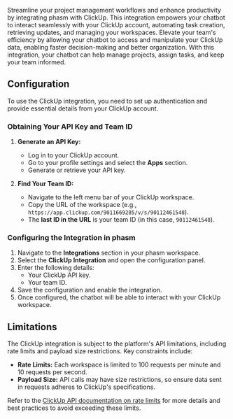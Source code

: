 Streamline your project management workflows and enhance productivity by integrating phasm with ClickUp. This integration empowers your chatbot to interact seamlessly with your ClickUp account, automating task creation, retrieving updates, and managing your workspaces. Elevate your team's efficiency by allowing your chatbot to access and manipulate your ClickUp data, enabling faster decision-making and better organization. With this integration, your chatbot can help manage projects, assign tasks, and keep your team informed.

## Configuration

To use the ClickUp integration, you need to set up authentication and provide essential details from your ClickUp account.

### Obtaining Your API Key and Team ID

1. **Generate an API Key:**

   - Log in to your ClickUp account.
   - Go to your profile settings and select the **Apps** section.
   - Generate or retrieve your API key.

2. **Find Your Team ID:**
   - Navigate to the left menu bar of your ClickUp workspace.
   - Copy the URL of the workspace (e.g., `https://app.clickup.com/9011669285/v/s/90112461548`).
   - The **last ID in the URL** is your team ID (in this case, `90112461548`).

### Configuring the Integration in phasm

1. Navigate to the **Integrations** section in your phasm workspace.
2. Select the **ClickUp Integration** and open the configuration panel.
3. Enter the following details:
   - Your ClickUp API key.
   - Your team ID.
4. Save the configuration and enable the integration.
5. Once configured, the chatbot will be able to interact with your ClickUp workspace.

## Limitations

The ClickUp integration is subject to the platform's API limitations, including rate limits and payload size restrictions. Key constraints include:

- **Rate Limits:** Each workspace is limited to 100 requests per minute and 10 requests per second.
- **Payload Size:** API calls may have size restrictions, so ensure data sent in requests adheres to ClickUp's specifications.

Refer to the [ClickUp API documentation on rate limits](https://clickup.com/api/developer-portal/rate-limits/) for more details and best practices to avoid exceeding these limits.
